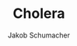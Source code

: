 ---
title: Cholera
layout: post
author: Jakob Schumacher

fortbildung: fortbildung/Cholera.html

basisdaten:
  bild: https://upload.wikimedia.org/wikipedia/commons/f/f6/Vibrio_cholerae.jpg
  bildcredits: https://commons.wikimedia.org/wiki/File:Vibrio_cholerae.jpg
  bildautor: Tom Kirn, Ron Taylor, Louisa Howard - Dartmouth Electron Microscope Facility
  kurzbeschreibung: Cholera ist ein vornehmlich über Trinkwasser übertragener Erreger, der eine starke Dehydratation verursacht. In Deutschland werden nur vereinzelt Fälle nachgewiesen.

inhalte:  
# Erregerdaten
  - id: erregername
    text: Die Cholera wird verursacht die das Bekterium Vibrio cholerae 
    kategorie: erregerdaten
  - id: erregertyp
    text: Der Erreger ist ein Bakterium. 
    kategorie: erregerdaten
  - id: erregergruppen
    text: 
    kategorie: erregerdaten
  - id: toxin
    text: Vibrio cholerae produziert das Cholera-Toxin
    kategorie: erregerdaten
  - id: erregergruppenunterschiede
    text: 
    kategorie: erregerdaten hygkowichtig
  - id: saisonalitaet
    text: 
    kategorie: zeiten
    
# Vorkommen
  - id: vorkommen_deu
    text: 1-2 Fälle werden in Deutschland jährlich gemeldet.
    kategorie: vorkommen
    quellename: Survstat
    quelleurl: https://survstat.rki.de/
  - id: vorkommen_welt
    text: Der Erreger kommt insbesondere in Ländern mit niedrigen Hygienestandards bei Trinkwasser vor.
    kategorie: vorkommen
  - id: reservoir
    text: Der Erreger kommt überall in der Umwelt vor, aber nicht in Tieren 
    kategorie: vorkommen
    quellename: Environmental reservoirs of Vibrio cholerae and their role in cholera
    quelleurl: https://www.ncbi.nlm.nih.gov/pubmed/23765995
      
# Zeiten
  - id: inkubationszeit
    text: Die Inkubationszeit beträgt 12 bis 96 Stunden
    kategorie: zeiten 
    quellename: The incubation period of cholera a systematic review. 
    quelleurl: https://www.ncbi.nlm.nih.gov/pmc/articles/PMC3677557/
  - id: inkubationszeit_min
    text: 
    nummer: 0.5
    kategorie: zeiten
  - id: inkubationszeit_max
    text:
    nummer: 4.5
    kategorie: zeiten
  - id: ansteckungszeit_normal
    text: Erkrankte Personen sind eigentlich nicht ansteckend.
    kategorie: zeiten
  - id: ansteckungszeit_lang 
    text: 
    kategorie: zeiten

# Klinik
  - id: symptome
    text: Krankheitszeichen sind Erbrechen und reiswasserartiger Durchfall in großen Mengen.
    kategorie: klinik
  - id: komplikationen
    text: |
      Als Komplikation kann auftreten: Dehydratation
    kategorie: klinik
  - id: krankheitsdauer
    text: 
    kategorie: klinik
  - id: asymptomatik
    text: In etwa 65 von 100 Personen entwickeln keine Krankheitszeichen.
    kategorie: klinik
  - id: letalität
    text: 
    kategorie: klinik

# Übertragungswege
  - id: uebertragungswege
    text: | 
      Der Erreger wird durch Trinkwasser übertragen. 
    kategorie: uebertragungswege hygkowichtig

# Meldung
  - varname: IFSG_6_1_2
  - varname: IFSG_7
  - varname: IFSG_34 

aktionsbausteine:
  - varname: IFSG12
  - varname: GETINFO
  - varname: UEBERMITTLUNG
  - varname: AUSBRUCHSUNTERSUCHUNG
  - varname: UNTERRICHTUNG_GA
  - varname: TV34
  - varname: TV42
  - varname: ESSENAUFREISEN
  
interview:     
  - varname: KRANKHEITSZEICHEN
  - varname: ERKRANKUNGSBEGINN
  - varname: AUSLANDSAUFENTHALT
  - varname: HOSPITALISIERUNG
  - varname: AUSBRUCHSABKLAERUNG
  - varname: KONTAKTIN33
  - varname: IN33EINRICHTUNG
  - varname: IN36EINRICHTUNG
  - varname: LEBENSMITTELARBEIT


    
quellen:
  - name: European center for diesease control (englisch)
    webseite: https://www.ecdc.europa.eu/en/cholera
  - name: Wikipedia-Eintrag
    webseite: https://de.wikipedia.org/wiki/Cholera
  - name: US-Center for diesease control (englisch)
    webseite: https://www.cdc.gov/cholera/
  - name: Pubmed - Sammlung wissenschaftlicher Publikationen (englisch)
    webseite: https://www.ncbi.nlm.nih.gov/pubmed?term=%22Cholera%22%5BMesh%5D
---
